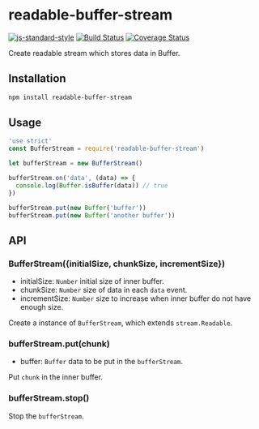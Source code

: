 # readable-buffer-stream
[![js-standard-style](https://img.shields.io/badge/code%20style-standard-brightgreen.svg)](http://standardjs.com/)
[![Build Status](https://travis-ci.org/DavidCai1993/readable-buffer-stream.svg?branch=master)](https://travis-ci.org/DavidCai1993/readable-buffer-stream)
[![Coverage Status](https://coveralls.io/repos/github/DavidCai1993/readable-buffer-stream/badge.svg?branch=master)](https://coveralls.io/github/DavidCai1993/readable-buffer-stream?branch=master)

Create readable stream which stores data in Buffer.

## Installation

```sh
npm install readable-buffer-stream
```

## Usage

```js
'use strict'
const BufferStream = require('readable-buffer-stream')

let bufferStream = new BufferStream()

bufferStream.on('data', (data) => {
  console.log(Buffer.isBuffer(data)) // true
})

bufferStream.put(new Buffer('buffer'))
bufferStream.put(new Buffer('another buffer'))
```

## API

### BufferStream({initialSize, chunkSize, incrementSize})

  - initialSize: `Number` initial size of inner buffer.
  - chunkSize: `Number` size of data in each `data` event.
  - incrementSize: `Number` size to increase when inner buffer do not have enough size.

Create a instance of `BufferStream`, which extends `stream.Readable`.

### bufferStream.put(chunk)

  - buffer: `Buffer` data to be put in the `bufferStream`.

Put `chunk` in the inner buffer.

### bufferStream.stop()

Stop the `bufferStream`.
